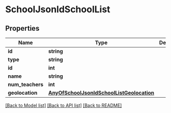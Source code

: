 # SchoolJsonldSchoolList

## Properties
Name | Type | Description | Notes
------------ | ------------- | ------------- | -------------
**id** | **string** |  | [optional] 
**type** | **string** |  | [optional] 
**id** | **int** |  | [optional] 
**name** | **string** |  | [optional] 
**num_teachers** | **int** |  | [optional] 
**geolocation** | [**AnyOfSchoolJsonldSchoolListGeolocation**](AnyOfSchoolJsonldSchoolListGeolocation.md) |  | [optional] 

[[Back to Model list]](../../README.md#documentation-for-models) [[Back to API list]](../../README.md#documentation-for-api-endpoints) [[Back to README]](../../README.md)

